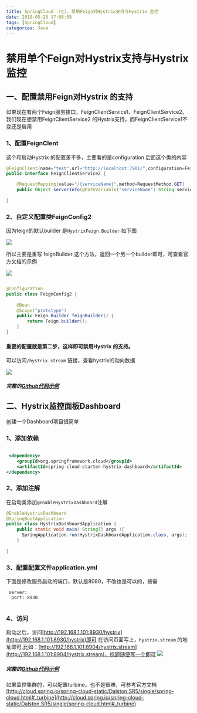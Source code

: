 ```yaml
---
title: SpringCloud （七）、禁用Feign对Hystrix支持与Hystrix 监控
date: 2018-05-26 17:08:09
tags: [SpringCloud]
categories: Java
---
```

# 禁用单个Feign对Hystrix支持与Hystrix 监控
## 一、配置禁用Feign对Hystrix 的支持
如果现在有两个Feign服务接口，FeignClientService1、FeignClientService2。我们现在想禁用FeignClientService2 的Hystrix支持，而FeignClientService1不变还是启用

### 1、配置FeignClent
这个和启动Hystrix 的配置差不多，主要看的是configuration 后面这个类的内容
```java
@FeignClient(name="test",url="http://localhost:7901/",configuration=FeignConfig2.class,fallback=MyHystrixFallback2.class)
public interface FeignClientService2 {

	@RequestMapping(value="/{serviceName}",method=RequestMethod.GET)
	public Object serverInfo(@PathVariable("serviceName") String serviceName);
	
}
```

### 2、自定义配置类FeignConfig2
因为feign的默认builder 是`HystrixFeign.Builder` 如下图

![](36174.png)

所以主要是重写 feignBuilder 这个方法，返回一个另一个builder即可，可查看官方文档的示例

![](43178.png)

```java

@Configuration
public class FeignConfig2 {
	
	@Bean
	@Scope("prototype")
	public Feign.Builder feignBuilder() {
		return Feign.builder();
	}
}

```
#### 重要的配置就是第二步，这样即可禁用Hystrix 的支持。
可以访问`/hystrix.stream` 链接，查看hystrix的动向数据

![](51493.png)
##### 完整的[Github代码示例](https://github.com/rstyro/SpringCloud/tree/master/SpringCloud-customer-feign-hystrix-disable-single)

 
## 二、Hystrix监控面板Dashboard
 创建一个Dashboard项目很简单
 
### 1、添加依赖
```xml

 <dependency>
	<groupId>org.springframework.cloud</groupId>
	<artifactId>spring-cloud-starter-hystrix-dashboard</artifactId>
</dependency>
```
 
### 2、添加注解
在启动类添加`@EnableHystrixDashboard`注解

```java
@EnableHystrixDashboard
@SpringBootApplication
public class HystrixDashboardApplication {	
    public static void main( String[] args ){
      SpringApplication.run(HystrixDashboardApplication.class, args);
    }
    
}
```
 
### 3、配置配置文件application.yml
下面是修改服务启动的端口，默认是8080，不改也是可以的，按需
 
```
 server:
  port: 8930
  
```
 ### 4、访问
启动之后，访问[http://192.168.1.101:8930/hystrix](http://192.168.1.101:8930/hystrix)即可
在访问页面写上，`hystrix.stream` 的地址即可,比如：[http://192.168.1.101:8904/hystrix.stream](http://192.168.1.101:8904/hystrix.stream)，标题随便写一个即可
![](59074.png)
##### 完整的[Github代码示例](https://github.com/rstyro/SpringCloud/tree/master/SpringCloud-customer-ribbon-hystrix-dashboard)
如果监控集群的，可以配置turbine，也不是很难，可参考官方文档[http://cloud.spring.io/spring-cloud-static/Dalston.SR5/single/spring-cloud.html#_turbine](http://cloud.spring.io/spring-cloud-static/Dalston.SR5/single/spring-cloud.html#_turbine)
 
